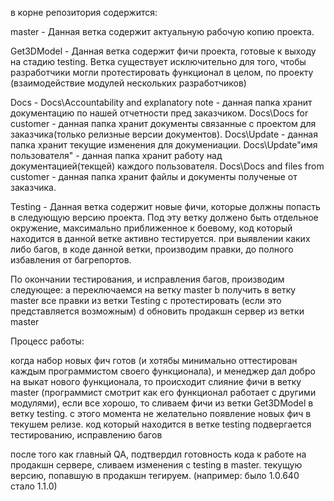 ﻿в корне репозитория содержится:

master - Данная ветка содержит актуальную рабочую копию проекта.

Get3DModel - Данная ветка содержит фичи проекта, готовые к выходу на стадию testing. Ветка существует исключительно для того, 
чтобы разработчики могли протестировать функционал в целом, по проекту (взаимодействие модулей нескольких разработчиков)

Docs - 
	Docs\Accountability and explanatory note - данная папка хранит документацию по нашей отчетности пред заказчиком. 
	Docs\Docs for customer - данная папка хранит документы связанные с проектом для заказчика(только релизные версии документов).
	Docs\Update - данная папка хранит текущие изменения для докумениации.
	Docs\Update\"имя пользователя" - данная папка хранит работу над документацией(текщей) каждого пользователя.
	Docs\Docs and files from customer - данная папка хранит файлы и документы полученые от заказчика.
	
Testing - Данная ветка содержит новые фичи, которые должны попасть в следующую версию проекта.
Под эту ветку должено быть отдельное окружение, максимально приближенное к боевому, 
код который находится в данной ветке активно тестируется.
при выявлении каких либо багов, в коде данной ветки, производим правки, до полного избавления от багрепортов.

По окончании тестирования, и исправления багов, производим следующее:
a переключаемся на ветку master
b получить в ветку master все правки из ветки Testing
c протестировать (если это представляется возможным)
d обновить продакшн сервер из ветки master

Процесс работы:

когда набор новых фич готов (и хотябы минимально оттестирован каждым программистом своего функционала),
и менеджер дал добро на выкат нового функционала, то происходит слияние фичи в ветку master 
(программист смотрит как его функционал работает с другими модулями), если все хорошо, 
то сливаем фичи из ветки Get3DModel в ветку testing. с этого момента не желательно появление новых фич в текушем релизе.
код который находится в ветке testing подвергается тестированию, исправлению багов 

после того как главный QA, подтвердил готовность кода к работе на продакшн сервере, сливаем изменения с testing в master.
текущую версию, попавшую в продакшн тегируем. (например: было 1.0.640 стало 1.1.0)
